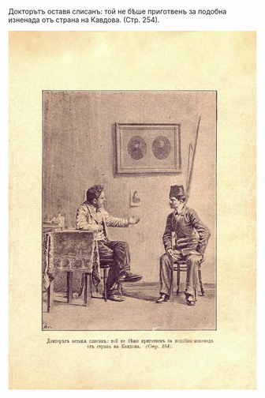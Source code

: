 ﻿Докторътъ оставя слисанъ: той не бѣше приготвенъ за подобна изненада отъ страна на Кавдова. (Стр. 254).

![original](../images/286.jpg)

